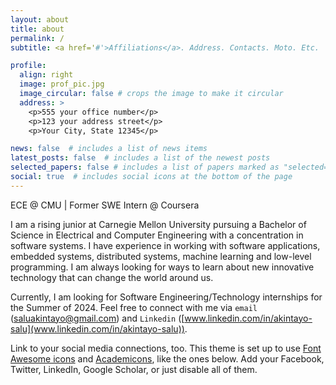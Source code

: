 ```yaml
---
layout: about
title: about
permalink: /
subtitle: <a href='#'>Affiliations</a>. Address. Contacts. Moto. Etc.

profile:
  align: right
  image: prof_pic.jpg
  image_circular: false # crops the image to make it circular
  address: >
    <p>555 your office number</p>
    <p>123 your address street</p>
    <p>Your City, State 12345</p>

news: false  # includes a list of news items
latest_posts: false  # includes a list of the newest posts
selected_papers: false # includes a list of papers marked as "selected={true}"
social: true  # includes social icons at the bottom of the page
---
```


ECE @ CMU | Former SWE Intern @ Coursera

I am a rising junior at Carnegie Mellon University pursuing a Bachelor of Science in Electrical and Computer Engineering with a concentration in software systems. I have experience in working with software applications, embedded systems, distributed systems, machine learning and low-level programming. I am always looking for ways to learn about new innovative technology that can change the world around us.

Currently, I am looking for Software Engineering/Technology internships for the Summer of 2024. Feel free to connect with me via `email` ([saluakintayo@gmail.com](saluakintayo@gmail.com)) and `Linkedin` ([www.linkedin.com/in/akintayo-salu](www.linkedin.com/in/akintayo-salu)). 


Link to your social media connections, too. This theme is set up to use [Font Awesome icons](http://fortawesome.github.io/Font-Awesome/) and [Academicons](https://jpswalsh.github.io/academicons/), like the ones below. Add your Facebook, Twitter, LinkedIn, Google Scholar, or just disable all of them.
